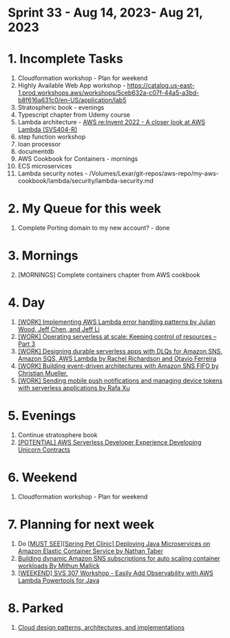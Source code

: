 <h1>Sprint 33 - Aug 14, 2023- Aug 21, 2023</h1>

# 1. Incomplete Tasks

1. Cloudformation workshop - Plan for weekend
2. Highly Available Web App workshop - https://catalog.us-east-1.prod.workshops.aws/workshops/5ceb632a-c07f-44a5-a3bd-b8f616a631c0/en-US/application/lab5
3. Stratospheric book - evenings
4. Typescript chapter from Udemy course
5. Lambda architecture - [AWS re:Invent 2022 - A closer look at AWS Lambda (SVS404-R)](https://www.youtube.com/watch?v=0_jfH6qijVY&t=1308s)
6. step function workshop
7. loan processor
8. documentdb
9. AWS Cookbook for Containers - mornings
10. ECS microservices
11. Lambda security notes - /Volumes/Lexar/git-repos/aws-repo/my-aws-cookbook/lambda/security/lambda-security.md

# 2. My Queue for this week

1. Complete Porting domain to my new account? - done



# 3. Mornings

2. [MORNINGS] Complete containers chapter from AWS cookbook

# 4. Day

1. [[WORK] Implementing AWS Lambda error handling patterns by Julian Wood, Jeff Chen, and Jeff Li ](https://aws.amazon.com/blogs/compute/implementing-aws-lambda-error-handling-patterns/)
2. [[WORK] Operating serverless at scale: Keeping control of resources – Part 3](https://aws.amazon.com/blogs/compute/operating-serverless-at-scale-keeping-control-of-resources-part-3/)
3. [[WORK] Designing durable serverless apps with DLQs for Amazon SNS, Amazon SQS, AWS Lambda by Rachel Richardson and Otavio Ferreira](https://aws.amazon.com/blogs/compute/designing-durable-serverless-apps-with-dlqs-for-amazon-sns-amazon-sqs-aws-lambda/)
4. [[WORK] Building event-driven architectures with Amazon SNS FIFO by Christian Mueller,](https://aws.amazon.com/blogs/compute/building-event-driven-architectures-with-amazon-sns-fifo/)
5. [[WORK] Sending mobile push notifications and managing device tokens with serverless applications by Rafa Xu](https://aws.amazon.com/blogs/compute/sending-mobile-push-notifications-and-managing-device-tokens-with-serverless-application/)

# 5. Evenings

1. Continue stratosphere book
2. [[POTENTIAL] AWS Serverless Developer Experience Developing Unicorn Contracts](https://catalog.workshops.aws/serverless-developer-experience/en-US/unicorn-contracts/init)

# 6. Weekend

1. Cloudformation workshop - Plan for weekend

# 7. Planning for next week

1. Do [[MUST SEE][Spring Pet Clinic] Deploying Java Microservices on Amazon Elastic Container Service by Nathan Taber](https://aws.amazon.com/blogs/compute/deploying-java-microservices-on-amazon-ec2-container-service/)
2. [Building dynamic Amazon SNS subscriptions for auto scaling container workloads By Mithun Mallick](https://aws.amazon.com/blogs/compute/building-dynamic-amazon-sns-subscriptions-for-auto-scaling-container-workloads/)
3. [[WEEKEND] SVS 307 Workshop - Easily Add Observability with AWS Lambda Powertools for Java](https://catalog.us-east-1.prod.workshops.aws/workshops/a7011c82-e4af-4a52-80fa-fcd61f1dacd9/en-US/introduction)

# 8. Parked

1. [Cloud design patterns, architectures, and implementations](https://docs.aws.amazon.com/prescriptive-guidance/latest/cloud-design-patterns/introduction.html)


